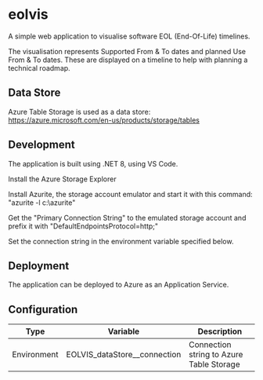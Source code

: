 
# eolvis

A simple web application to visualise software EOL (End-Of-Life) timelines.

The visualisation represents Supported From & To dates and planned Use From & To dates. These are displayed on a timeline to help with planning a technical roadmap.

## Data Store

Azure Table Storage is used as a data store: https://azure.microsoft.com/en-us/products/storage/tables

## Development

The application is built using .NET 8, using VS Code.

Install the Azure Storage Explorer

Install Azurite, the storage account emulator and start it with this command: "azurite -l c:\azurite"

Get the "Primary Connection String" to the emulated storage account and prefix it with "DefaultEndpointsProtocol=http;"

Set the connection string in the environment variable specified below.

## Deployment

The application can be deployed to Azure as an Application Service.

## Configuration

| Type | Variable | Description |
| ---- | -------- | ----------- |
| Environment | EOLVIS_dataStore__connection | Connection string to Azure Table Storage |